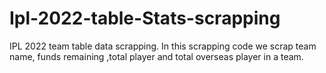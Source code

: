 # Ipl-2022-table-Stats-scrapping
IPL 2022 team table data scrapping.
In this scrapping code we scrap team name, funds remaining ,total player and total overseas player in a team.
